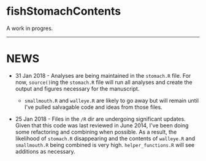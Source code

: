 # fishStomachContents

A work in progres.

*** 

# NEWS

* 31 Jan 2018 - Analyses are being maintained in the `stomach.R` file. For now, `source()`ing the `stomach.R` file will run all analyses and create the output and figures necessary for the manuscript. 
  * `smallmouth.R` and `walleye.R` are likely to go away but will remain until I've pulled salvagable code and ideas from those files.

* 25 Jan 2018 - Files in the `/R` dir are undergoing significant updates. Given that this code was last reviewed in June 2014, I've been doing some refactoring and combining when possible. As a result, the likelihood of `stomach.R` disappearing and the contents of `walleye.R` and `smallmouth.R` being combined is very high. `helper_functions.R` will see additions as necessary.
